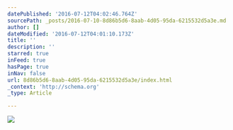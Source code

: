 ```yaml
---
datePublished: '2016-07-12T04:02:46.764Z'
sourcePath: _posts/2016-07-10-8d86b5d6-8aab-4d05-95da-6215532d5a3e.md
author: []
dateModified: '2016-07-12T04:01:10.173Z'
title: ''
description: ''
starred: true
inFeed: true
hasPage: true
inNav: false
url: 8d86b5d6-8aab-4d05-95da-6215532d5a3e/index.html
_context: 'http://schema.org'
_type: Article

---
```

![](https://imgflo.herokuapp.com/graph/vahj1ThiexotieMo/beaac11fafe090a6ca0de505b1f17f78/croprotate.jpg?cropheight=5730&cropwidth=8542&degrees=0&input=https%3A%2F%2Fthe-grid-user-content.s3-us-west-2.amazonaws.com%2Fa56aca4a-d449-4cc9-a169-880c2cc1abea.jpg&x=0&y=0)